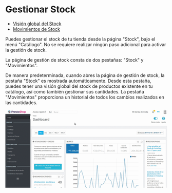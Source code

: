 # Gestionar Stock

*  [Visión global del Stock](vision-global-stock.md)
*  [Movimientos de Stock](movimientos-stock.md)

Puedes gestionar el stock de tu tienda desde la página "Stock", bajo el menú "Catálogo". No se requiere realizar ningún paso adicional para activar la gestión de stock.

La página de gestión de stock consta de dos pestañas: "Stock" y "Movimientos".

De manera predeterminada, cuando abres la página de gestión de stock, la pestaña "Stock" es mostrada automáticamente. Desde esta pestaña, puedes tener una visión global del stock de productos existente en tu catálogo, así como también gestionar sus cantidades. La pestaña "Movimientos" proporciona un historial de todos los cambios realizados en las cantidades.

![](../../../../.gitbook/assets/54888033.gif)

